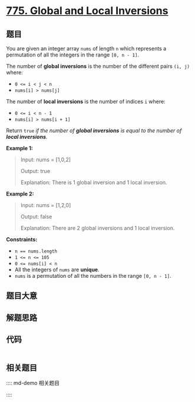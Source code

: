 # [775. Global and Local Inversions](https://leetcode.com/problems/global-and-local-inversions/)

## 题目

You are given an integer array `nums` of length `n` which represents a
permutation of all the integers in the range `[0, n - 1]`.

The number of **global inversions** is the number of the different pairs `(i,
j)` where:

  * `0 <= i < j < n`
  * `nums[i] > nums[j]`

The number of **local inversions** is the number of indices `i` where:

  * `0 <= i < n - 1`
  * `nums[i] > nums[i + 1]`

Return `true` _if the number of **global inversions** is equal to the number
of **local inversions**_.



**Example 1:**

> Input: nums = [1,0,2]
> 
> Output: true
> 
> Explanation: There is 1 global inversion and 1 local inversion.

**Example 2:**

> Input: nums = [1,2,0]
> 
> Output: false
> 
> Explanation: There are 2 global inversions and 1 local inversion.

**Constraints:**

  * `n == nums.length`
  * `1 <= n <= 105`
  * `0 <= nums[i] < n`
  * All the integers of `nums` are **unique**.
  * `nums` is a permutation of all the numbers in the range `[0, n - 1]`.


## 题目大意

## 解题思路

## 代码

```javascript

```

## 相关题目

:::: md-demo 相关题目

::::
